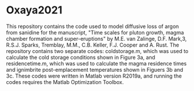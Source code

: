 # Oxaya2021

This repository contains the code used to model diffusive loss of argon from sanidine for the manuscript, "Time scales for pluton growth, magma chamber formation and super-eruptions" by M.E. van Zalinge, D.F. Mark,3, R.S.J. Sparks, Tremblay, M.M., C.B. Keller, F.J. Cooper and A. Rust. The repository contains two separate codes: coldstorage.m, which was used to calculate the cold storage conditions shown in Figure 3a, and residencetime.m, which was used to calculate the magma residence times and ignimbrite post-emplacement temperatures shown in Figuers 3b and 3c. These codes were written in Matlab version R2019a, and running the codes requires the Matlab Optimization Toolbox.
